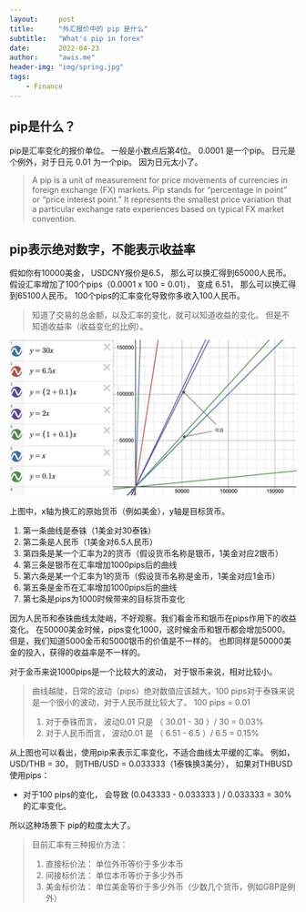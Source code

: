 ```yaml
---
layout:     post
title:      "外汇报价中的 pip 是什么"
subtitle:   "What's pip in forex"
date:       2022-04-23
author:     "awis.me"
header-img: "img/spring.jpg"
tags:
    - Finance
---
```



## pip是什么？

pip是汇率变化的报价单位。 一般是小数点后第4位。 0.0001 是一个pip。 日元是个例外，对于日元 0.01 为一个pip。 因为日元太小了。

> A pip is a unit of measurement for price movements of currencies in foreign exchange (FX) markets. Pip stands for “percentage in point” or “price interest point.” It represents the smallest price variation that a particular exchange rate experiences based on typical FX market convention.


## pip表示绝对数字，不能表示收益率

假如你有10000美金， USDCNY报价是6.5， 那么可以换汇得到65000人民币。
假设汇率增加了100个pips（0.0001 x 100 = 0.01）， 变成 6.51， 那么可以换汇得到65100人民币。 100个pips的汇率变化导致你多收入100人民币。

> 知道了交易的总金额，以及汇率的变化，就可以知道收益的变化。 但是不知道收益率（收益变化的比例）。 

![picture 2](/img/1650784288155.jpg)  

上图中，x轴为换汇的原始货币（例如美金），y轴是目标货币。
1. 第一条曲线是泰铢（1美金对30泰铢）
2. 第二条是人民币（1美金对6.5人民币）
3. 第四条是某一个汇率为2的货币（假设货币名称是银币，1美金对应2银币）
4. 第三条是银币在汇率增加1000pips后的曲线
5. 第六条是某一个汇率为1的货币（假设货币名称是金币，1美金对应1金币）
6. 第五条是金币在汇率增加1000pips后的曲线
7. 第七条是pips为1000时候带来的目标货币变化

因为人民币和泰铢曲线太陡峭，不好观察。我们看金币和银币在pips作用下的收益变化。 在50000美金时候，pips变化1000，这时候金币和银币都会增加5000。 但是，我们知道5000金币和5000银币的价值是不一样的。 也即同样是50000美金的投入，获得的收益率是不一样的。

对于金币来说1000pips是一个比较大的波动， 对于银币来说，相对比较小。 

> 曲线越陡，日常的波动（pips）绝对数值应该越大。100 pips对于泰铢来说是一个很小的波动，对于人民币就比较大了。
> 100 pips = 0.01
> 1. 对于泰铢而言， 波动0.01 只是 （ 30.01 - 30 ）/ 30 = 0.03%
> 2. 对于人民币而言， 波动0.01 是 （ 6.51 - 6.5 ）/ 6.5 = 0.15%

从上图也可以看出，使用pip来表示汇率变化，不适合曲线太平缓的汇率。 例如，USD/THB = 30， 则THB/USD = 0.033333（1泰铢换3美分）， 如果对THBUSD使用pips：
- 对于100 pips的变化， 会导致 (0.043333 - 0.033333 ) / 0.033333 = 30% 的汇率变化。 

所以这种场景下 pip的粒度太大了。

> 目前汇率有三种报价方法：
> 1. 直接标价法： 单位外币等价于多少本币
> 2. 间接标价法： 单位本币等价于多少外币
> 3. 美金标价法： 单位美金等价于多少外币（少数几个货币，例如GBP是例外）
> 